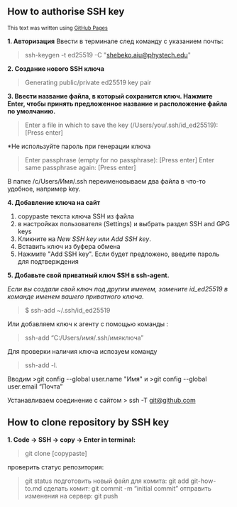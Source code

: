 ## How to authorise SSH key
<sub>This text was written using [GitHub Pages](https://docs.github.com/en/get-started/writing-on-github/getting-started-with-writing-and-formatting-on-github/basic-writing-and-formatting-syntax) </sub>

  **1. Авторизация**
 Ввести в терминале след команду с указанием почты:
  >ssh-keygen -t ed25519 -C "shebeko.aiu@phystech.edu"

  **2. Создание нового SSH ключа**
>Generating public/private ed25519 key pair

  **3. Ввести название файла, в который сохранится ключ. Нажмите Enter, чтобы принять предложенное название и
расположение файла по умолчанию.**
> Enter a file in which to save the key (/Users/you/.ssh/id_ed25519): [Press enter]

*Не используйте пароль при генерации ключа
> Enter passphrase (empty for no passphrase): [Press enter]
> Enter same passphrase again: [Press enter]

В папке /c/Users/Имя/.ssh переименовываем два файла в что-то удобное, например
key.

  **4. Добавление ключа на сайт**
  1) copypaste текста ключа SSH из файла
  2) в настройках пользователя (Settings) и выбрать раздел SSH and GPG keys
  3) Кликните на _New SSH key_ или _Add SSH key_.
  4) Вставить ключ из буфера обмена
  5)  Нажмите "Add SSH key". Если будет предложено, введите пароль для подтверждения 

  **5. Добавьте свой приватный ключ SSH в ssh-agent.**
  
*Если вы создали свой ключ под другим именем, замените id_ed25519 в команде именем вашего
приватного ключа.*
> $ ssh-add ~/.ssh/id_ed25519

Или добавляем ключ к агенту с помощью команды : 
> ssh-add “C:/Users/имя/.ssh/имяключа”

Для проверки наличия ключа испозуем команду
> ssh-add -l.

Вводим >git config --global user.name "Имя" и >git config --global user.email “Почта”

Устанавливаем соединение с сайтом > ssh -T git@github.com 

## How to clone repository by SSH key

**1. Code -> SSH -> copy -> Enter in terminal:**
  > git clone [copypaste]

проверить статус репозитория: 
> git status
подготовить новый файл для комита:
> git add git-how-to.md
сделать комит:
> git commit -m “initial commit”
отправить изменения на сервер:
> git push


